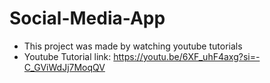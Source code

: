 ﻿# Social-Media-App

- This project was made by watching youtube tutorials
- Youtube Tutorial link: https://youtu.be/6XF_uhF4axg?si=-C_GViWdJj7MoqQV
